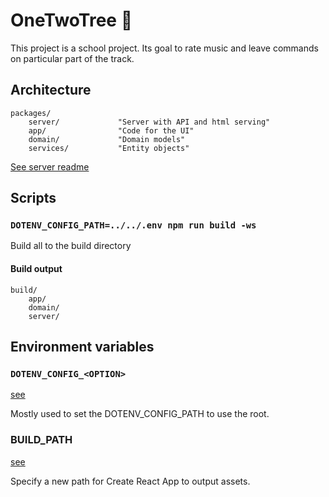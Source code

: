 # OneTwoTree 🌳

This project is a school project. Its goal to rate music and leave commands on particular part of the track.

## Architecture

```
packages/
	server/				"Server with API and html serving"
	app/				"Code for the UI"
	domain/				"Domain models"
	services/			"Entity objects"
```

[See server readme](../blob/master/packages/server/README.md)

## Scripts

### `DOTENV_CONFIG_PATH=../../.env npm run build -ws`

Build all to the build directory

#### Build output

```
build/
	app/
	domain/
	server/
```

## Environment variables

### `DOTENV_CONFIG_<OPTION>`

[see](https://www.npmjs.com/package/dotenv)

Mostly used to set the DOTENV_CONFIG_PATH to use the root.

### BUILD_PATH

[see](https://create-react-app.dev/docs/advanced-configuration)

Specify a new path for Create React App to output assets.
